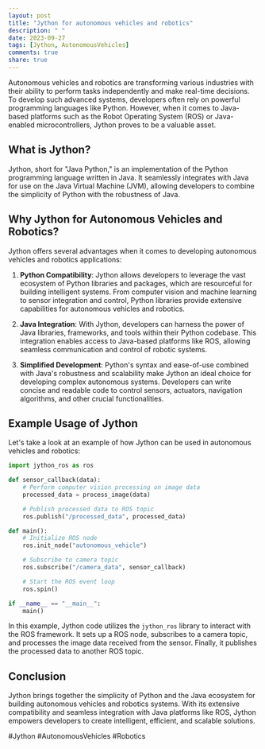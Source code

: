 ```yaml
---
layout: post
title: "Jython for autonomous vehicles and robotics"
description: " "
date: 2023-09-27
tags: [Jython, AutonomousVehicles]
comments: true
share: true
---
```


Autonomous vehicles and robotics are transforming various industries with their ability to perform tasks independently and make real-time decisions. To develop such advanced systems, developers often rely on powerful programming languages like Python. However, when it comes to Java-based platforms such as the Robot Operating System (ROS) or Java-enabled microcontrollers, Jython proves to be a valuable asset.

## What is Jython?

Jython, short for "Java Python," is an implementation of the Python programming language written in Java. It seamlessly integrates with Java for use on the Java Virtual Machine (JVM), allowing developers to combine the simplicity of Python with the robustness of Java.

## Why Jython for Autonomous Vehicles and Robotics?

Jython offers several advantages when it comes to developing autonomous vehicles and robotics applications:

1. **Python Compatibility**: Jython allows developers to leverage the vast ecosystem of Python libraries and packages, which are resourceful for building intelligent systems. From computer vision and machine learning to sensor integration and control, Python libraries provide extensive capabilities for autonomous vehicles and robotics.

2. **Java Integration**: With Jython, developers can harness the power of Java libraries, frameworks, and tools within their Python codebase. This integration enables access to Java-based platforms like ROS, allowing seamless communication and control of robotic systems.

3. **Simplified Development**: Python's syntax and ease-of-use combined with Java's robustness and scalability make Jython an ideal choice for developing complex autonomous systems. Developers can write concise and readable code to control sensors, actuators, navigation algorithms, and other crucial functionalities.

## Example Usage of Jython

Let's take a look at an example of how Jython can be used in autonomous vehicles and robotics:

```python
import jython_ros as ros

def sensor_callback(data):
    # Perform computer vision processing on image data
    processed_data = process_image(data)

    # Publish processed data to ROS topic
    ros.publish("/processed_data", processed_data)

def main():
    # Initialize ROS node
    ros.init_node("autonomous_vehicle")

    # Subscribe to camera topic
    ros.subscribe("/camera_data", sensor_callback)

    # Start the ROS event loop
    ros.spin()

if __name__ == "__main__":
    main()
```

In this example, Jython code utilizes the `jython_ros` library to interact with the ROS framework. It sets up a ROS node, subscribes to a camera topic, and processes the image data received from the sensor. Finally, it publishes the processed data to another ROS topic.

## Conclusion

Jython brings together the simplicity of Python and the Java ecosystem for building autonomous vehicles and robotics systems. With its extensive compatibility and seamless integration with Java platforms like ROS, Jython empowers developers to create intelligent, efficient, and scalable solutions.

#Jython #AutonomousVehicles #Robotics